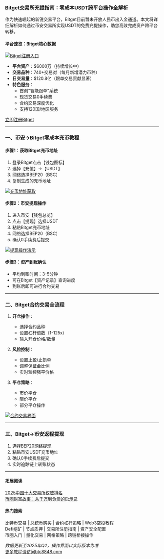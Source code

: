 ### Bitget交易所充提指南：零成本USDT跨平台操作全解析

作为快速崛起的新锐交易平台，Bitget目前暂未开放人民币出入金通道。本文将详细解析如何通过币安交易所实现USDT的免费充提操作，助您高效完成资产跨平台转移。

#### 平台速览：Bitget核心数据
[![Bitget注册入口](https://fe095ec.webp.li/top-10-exchanges-003.jpg)](https://www.bitget.com/zh-CN/referral/register?from=referral&clacCode=VRNEYUTR)
- **平台资产**：$6000万（持续增长中）
- **交易品种**：740+交易对（每月新增潜力币种）
- **日交易量**：$120.8亿（跟单交易贡献显著）
- **特色服务**：
  - 首创"智能跟单"系统
  - 现货交易0手续费
  - 合约交易深度优化
  - 支持120国/地区服务

[立即注册Bitget](https://www.bitget.com/zh-CN/referral/register?from=referral&clacCode=VRNEYUTR)

---

### 一、币安→Bitget零成本充币教程

#### 步骤1：获取Bitget充币地址
1. 登录Bitget点击【钱包图标】
2. 选择【充值】→【USDT】
3. 网络选择BEP20（BSC）
4. 复制生成的充币地址

[![充币地址获取](https://307e939.webp.li/20250415174119986.png)](https://btc8848.com/top-10-exchanges)

#### 步骤2：币安提现操作
1. 进入币安【钱包总览】
2. 点击【提现】选择USDT
3. 粘贴Bitget充币地址
4. 网络选择BEP20（BSC）
5. 确认0手续费后提交

[![提现操作演示](https://307e939.webp.li/20250415174345870.png)](https://btc8848.com/top-10-exchanges)

#### 步骤3：资产到账确认
- 平均到账时间：3-5分钟
- 可在Bitget【资产记录】查询进度
- 到账后即可进行合约交易

---

### 二、Bitget合约交易全流程
1. **开仓操作**：
   - 选择合约品种
   - 设置杠杆倍数（1-125x）
   - 输入开仓价格/数量

2. **风险控制**：
   - 设置止盈/止损单
   - 调整保证金比例
   - 实时监控强平价格

3. **平仓策略**：
   - 市价平仓
   - 限价平仓
   - 部分平仓操作

[![合约交易界面](https://307e939.webp.li/20250415174447762.png)](https://btc8848.com/top-10-exchanges)

---

### 三、Bitget→币安返程提现
1. 选择BEP20网络提现
2. 粘贴币安USDT充币地址
3. 确认0手续费后提交
4. 实时追踪链上转账状态

---

#### 拓展阅读
[2025中国十大交易所权威排名](https://btc8848.com/top-10-exchanges)  
[币圈财富故事：从千万到负债的启示录](https://heiyetouzi.xyz/biquanstory001/)

#### 热门搜索
比特币交易 | 总统币购买 | 合约杠杆策略 | Web3空投教程  
Defi挖矿 | 节点质押 | 交易所注册指南 | 资产安全配置  
币圈入门 | 量化交易 | 网格策略 | 跨链桥接操作  

*数据更新至2025年Q2，操作界面以实际版本为准*  
[更多教程请访问btc8848.com](https://btc8848.com)